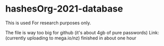 # hashesOrg-2021-database
This is used For research purposes only.

The file is way too big for github (it's about 4gb of pure passwords)
Link: (currently uploading to mega.io/nz) finished in about one hour
